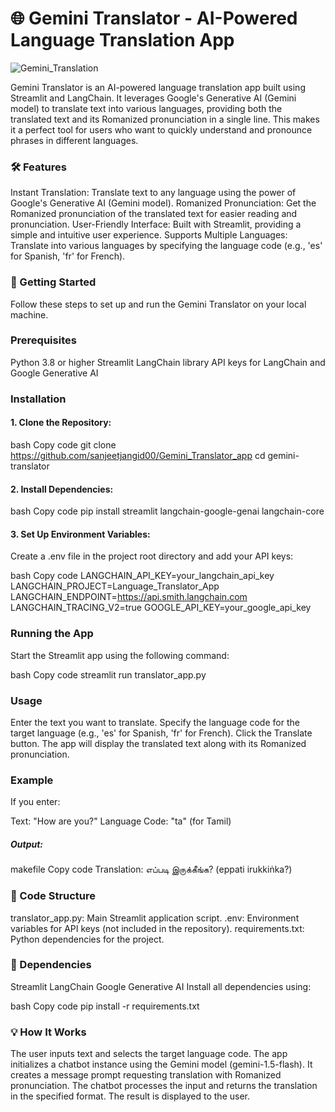 # 🌐 Gemini Translator - AI-Powered Language Translation App

![Gemini_Translation](https://github.com/user-attachments/assets/c588d640-d67a-49e6-81b3-a05c6306137d)

Gemini Translator is an AI-powered language translation app built using Streamlit and LangChain. It leverages Google's Generative AI (Gemini model) to translate text into various languages, providing both the translated text and its Romanized pronunciation in a single line. This makes it a perfect tool for users who want to quickly understand and pronounce phrases in different languages.

### 🛠️ Features
Instant Translation: Translate text to any language using the power of Google's Generative AI (Gemini model).
Romanized Pronunciation: Get the Romanized pronunciation of the translated text for easier reading and pronunciation.
User-Friendly Interface: Built with Streamlit, providing a simple and intuitive user experience.
Supports Multiple Languages: Translate into various languages by specifying the language code (e.g., 'es' for Spanish, 'fr' for French).
### 🚀 Getting Started
Follow these steps to set up and run the Gemini Translator on your local machine.

### Prerequisites
Python 3.8 or higher
Streamlit
LangChain library
API keys for LangChain and Google Generative AI
### Installation
#### 1. Clone the Repository:

bash
Copy code
git clone https://github.com/sanjeetjangid00/Gemini_Translator_app
cd gemini-translator
#### 2. Install Dependencies:

bash
Copy code
pip install streamlit langchain-google-genai langchain-core
#### 3. Set Up Environment Variables:

Create a .env file in the project root directory and add your API keys:

bash
Copy code
LANGCHAIN_API_KEY=your_langchain_api_key
LANGCHAIN_PROJECT=Language_Translator_App
LANGCHAIN_ENDPOINT=https://api.smith.langchain.com
LANGCHAIN_TRACING_V2=true
GOOGLE_API_KEY=your_google_api_key
### Running the App
Start the Streamlit app using the following command:

bash
Copy code
streamlit run translator_app.py
### Usage
Enter the text you want to translate.
Specify the language code for the target language (e.g., 'es' for Spanish, 'fr' for French).
Click the Translate button.
The app will display the translated text along with its Romanized pronunciation.
### Example
If you enter:

Text: "How are you?"
Language Code: "ta" (for Tamil)
##### Output:

makefile
Copy code
Translation: எப்படி இருக்கீங்க? (eppati irukkiṅka?)
### 🧩 Code Structure
translator_app.py: Main Streamlit application script.
.env: Environment variables for API keys (not included in the repository).
requirements.txt: Python dependencies for the project.
### 🔧 Dependencies
Streamlit
LangChain
Google Generative AI
Install all dependencies using:

bash
Copy code
pip install -r requirements.txt
### 💡 How It Works
The user inputs text and selects the target language code.
The app initializes a chatbot instance using the Gemini model (gemini-1.5-flash).
It creates a message prompt requesting translation with Romanized pronunciation.
The chatbot processes the input and returns the translation in the specified format.
The result is displayed to the user.
